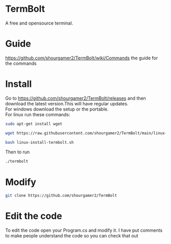 # TermBolt
A free and opensource terminal.
# Guide
https://github.com/shourgamer2/TermBolt/wiki/Commands the guide for the commands
# Install
Go to https://github.com/shourgamer2/TermBolt/releases and then download the latest version.This will have regular updates. <br>
For windows download the setup or the portable. <br>
For linux run these commands:
```sh
sudo apt-get install wget
```
```sh
wget https://raw.githubusercontent.com/shourgamer2/TermBolt/main/linux-install-termbolt.sh
```
```sh
bash linux-install-termbolt.sh
```
Then to run 
```sh
./termbolt
```
# Modify 
```sh
git clone https://github.com/shourgamer2/TermBolt
```
# Edit the code
To edit the code open your Program.cs and modify it. I have put comments to make people understand the code so you can check that out

